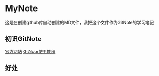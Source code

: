# MyNote
这是在创建github库自动创建的MD文件，我把这个文件作为GitNote的学习笔记
## 初识GitNote
[官方网站](https://gitnoteapp.com/)
[GitNote使用教程](https://www.bilibili.com/video/av43903167)
## 好处

